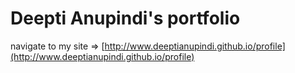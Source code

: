 # Deepti Anupindi's portfolio

navigate to my site => [http://www.deeptianupindi.github.io/profile](http://www.deeptianupindi.github.io/profile)
